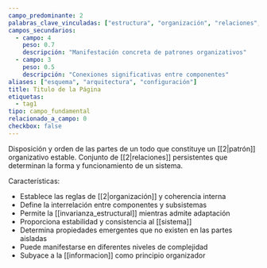 ```yaml
---
campo_predominante: 2
palabras_clave_vinculadas: ["estructura", "organización", "relaciones", "patrón"]
campos_secundarios:
  - campo: 4
    peso: 0.7
    descripción: "Manifestación concreta de patrones organizativos"
  - campo: 3
    peso: 0.5
    descripción: "Conexiones significativas entre componentes"
aliases: ["esquema", "arquitectura", "configuración"]
title: Titulo de la Página
etiquetas:
  - tag1
tipo: campo_fundamental
relacionado_a_campo: 0
checkbox: false
---
```

Disposición y orden de las partes de un todo que constituye un [[2|patrón]] organizativo estable. Conjunto de [[2|relaciones]] persistentes que determinan la forma y funcionamiento de un sistema.

Características:
- Establece las reglas de [[2|organización]] y coherencia interna
- Define la interrelación entre componentes y subsistemas
- Permite la [[invarianza_estructural]] mientras admite adaptación
- Proporciona estabilidad y consistencia al [[sistema]]
- Determina propiedades emergentes que no existen en las partes aisladas
- Puede manifestarse en diferentes niveles de complejidad
- Subyace a la [[informacion]] como principio organizador
